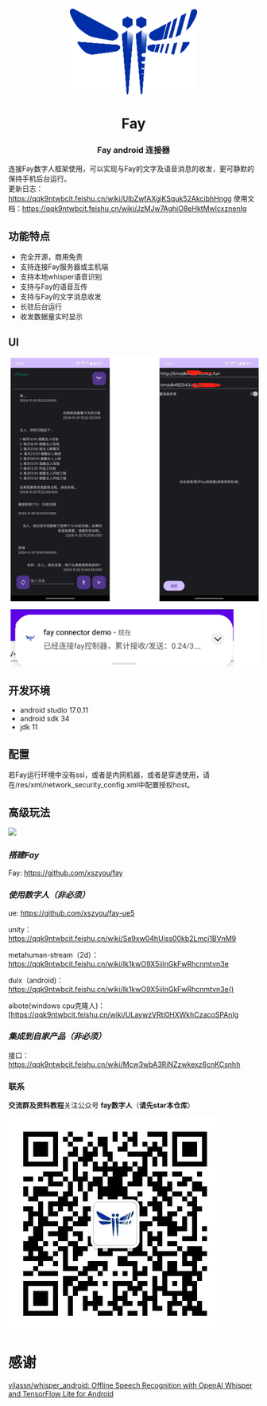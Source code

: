 <div align="center">
    <br>
    <img src="readme/icon.png" alt="Fay">
    <h1>Fay</h1>
	<h3>Fay android 连接器</h3>
</div>

连接Fay数字人框架使用，可以实现与Fay的文字及语音消息的收发，更可静默的保持手机后台运行。      
更新日志：https://qqk9ntwbcit.feishu.cn/wiki/UlbZwfAXgiKSquk52AkcibhHngg
使用文档：https://qqk9ntwbcit.feishu.cn/wiki/JzMJw7AghiO8eHktMwlcxznenIg


## **功能特点**



- 完全开源，商用免责
- 支持连接Fay服务器或主机端
- 支持本地whisper语音识别
- 支持与Fay的语音互传
- 支持与Fay的文字消息收发
- 长驻后台运行
- 收发数据量实时显示

###               

## **UI**

![](readme/android.png)






## **开发环境**



- android studio 17.0.11
- android sdk 34
- jdk 11



## **配置**

若Fay运行环境中没有ssl，或者是内网机器，或者是穿透使用，请在/res/xml/network_security_config.xml中配置授权host。




## **高级玩法**

![](E:/github/Fay-agent/readme/interface.png)



### ***搭建Fay***

Fay: https://github.com/xszyou/fay

### ***使用数字人（非必须）***

ue: https://github.com/xszyou/fay-ue5

unity：https://qqk9ntwbcit.feishu.cn/wiki/Se9xw04hUiss00kb2Lmci1BVnM9

metahuman-stream（2d）：https://qqk9ntwbcit.feishu.cn/wiki/Ik1kwO9X5iilnGkFwRhcnmtvn3e

duix（android)：https://qqk9ntwbcit.feishu.cn/wiki/Ik1kwO9X5iilnGkFwRhcnmtvn3e()

aibote(windows cpu克隆人)：[‬‍‬‍⁠﻿‍‍‍‌﻿﻿https://qqk9ntwbcit.feishu.cn/wiki/ULaywzVRti0HXWkhCzacoSPAnIg



### ***集成到自家产品（非必须）***

接口：https://qqk9ntwbcit.feishu.cn/wiki/Mcw3wbA3RiNZzwkexz6cnKCsnhh



### **联系**

**交流群及资料教程**关注公众号 **fay数字人**（**请先star本仓库**）

![](readme/gzh.jpg)





# 感谢



[vilassn/whisper_android: Offline Speech Recognition with OpenAI Whisper and TensorFlow Lite for Android](https://github.com/vilassn/whisper_android)



